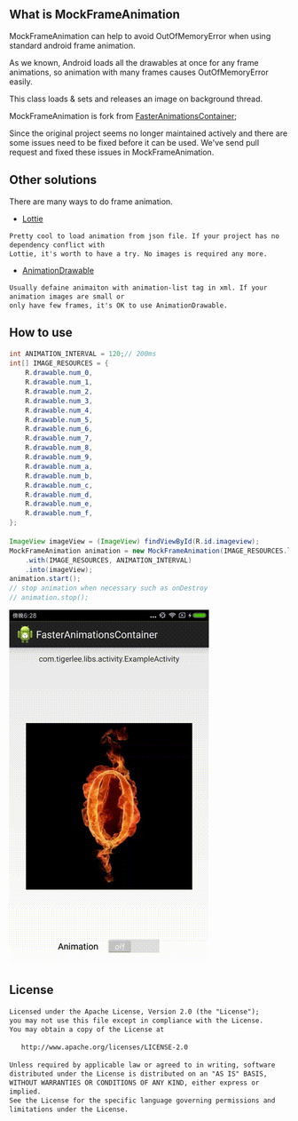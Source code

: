 ## What is MockFrameAnimation

MockFrameAnimation can help to avoid OutOfMemoryError when using standard android frame animation.

As we known, Android loads all the drawables at once for any frame animations, so animation with 
many frames causes OutOfMemoryError easily. 

This class loads & sets and releases an image on background thread.

MockFrameAnimation is fork from [FasterAnimationsContainer](https://github.com/tigerjj/FasterAnimationsContainer);

Since the original project seems no longer maintained actively and there are some issues need to be
fixed before it can be used. We've send pull request and fixed these issues in MockFrameAnimation.

## Other solutions

There are many ways to do frame animation. 

* [Lottie](https://github.com/airbnb/lottie-android) 
```
Pretty cool to load animation from json file. If your project has no dependency conflict with 
Lottie, it's worth to have a try. No images is required any more.
```

* [AnimationDrawable](https://developer.android.com/reference/android/graphics/drawable/AnimationDrawable.html)
```
Usually defaine animaiton with animation-list tag in xml. If your animation images are small or 
only have few frames, it's OK to use AnimationDrawable.
```

## How to use

```java
int ANIMATION_INTERVAL = 120;// 200ms
int[] IMAGE_RESOURCES = {
    R.drawable.num_0,
    R.drawable.num_1,
    R.drawable.num_2,
    R.drawable.num_3,
    R.drawable.num_4,
    R.drawable.num_5,
    R.drawable.num_6,
    R.drawable.num_7,
    R.drawable.num_8,
    R.drawable.num_9,
    R.drawable.num_a,
    R.drawable.num_b,
    R.drawable.num_c,
    R.drawable.num_d,
    R.drawable.num_e,
    R.drawable.num_f,
};

ImageView imageView = (ImageView) findViewById(R.id.imageview);
MockFrameAnimation animation = new MockFrameAnimation(IMAGE_RESOURCES.length)
    .with(IMAGE_RESOURCES, ANIMATION_INTERVAL)
    .into(imageView);
animation.start();
// stop animation when necessary such as onDestroy
// animation.stop();

```

![Animation](device-2017-09-01-182900.gif)

## License

```
Licensed under the Apache License, Version 2.0 (the "License");
you may not use this file except in compliance with the License.
You may obtain a copy of the License at

   http://www.apache.org/licenses/LICENSE-2.0

Unless required by applicable law or agreed to in writing, software
distributed under the License is distributed on an "AS IS" BASIS,
WITHOUT WARRANTIES OR CONDITIONS OF ANY KIND, either express or implied.
See the License for the specific language governing permissions and
limitations under the License.
```